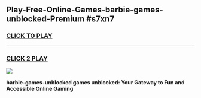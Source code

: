 
## Play-Free-Online-Games-barbie-games-unblocked-Premium #s7xn7
<h3>
<a href="https://premium.freeplayer.one?title=barbie-games-unblocked&ref=8M">CLICK TO PLAY</a></h3>
<hr>

<h3>
<a href="https://premium.freeplayer.one?title=barbie-games-unblocked&ref=8M">CLICK 2 PLAY</a>
  
</h3>

<a href="https://premium.freeplayer.one?title=barbie-games-unblocked&ref=8M"><img src="https://clearcache.store/games.png"></a>


**barbie-games-unblocked games unblocked: Your Gateway to Fun and Accessible Online Gaming**
